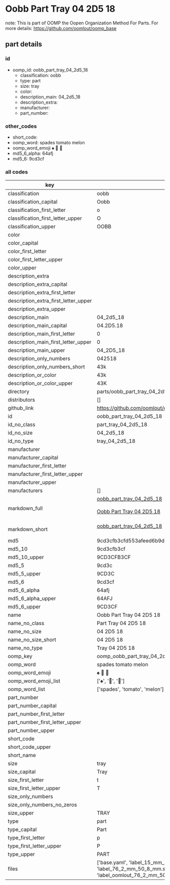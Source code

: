 # Oobb Part Tray 04 2D5 18  

note: This is part of OOMP the Oopen Organization Method For Parts. For more details: https://github.com/oomlout/oomp_base

##  part details





### id
* oomp_id: oobb_part_tray_04_2d5_18
  * classification: oobb
  * type: part
  * size: tray
  * color: 
  * description_main: 04_2d5_18
  * description_extra: 
  * manufacturer: 
  * part_number: 

### other_codes
* short_code: 
* oomp_word: spades tomato melon
* oomp_word_emoji :spades: :tomato: :melon:
* md5_6_alpha: 64afj
* md5_6: 9cd3cf

### all codes 
| key | value |  
| --- | --- |  
| classification | oobb |  
| classification_capital | Oobb |  
| classification_first_letter | o |  
| classification_first_letter_upper | O |  
| classification_upper | OOBB |  
| color |  |  
| color_capital |  |  
| color_first_letter |  |  
| color_first_letter_upper |  |  
| color_upper |  |  
| description_extra |  |  
| description_extra_capital |  |  
| description_extra_first_letter |  |  
| description_extra_first_letter_upper |  |  
| description_extra_upper |  |  
| description_main | 04_2d5_18 |  
| description_main_capital | 04.2D5.18 |  
| description_main_first_letter | 0 |  
| description_main_first_letter_upper | 0 |  
| description_main_upper | 04_2D5_18 |  
| description_only_numbers | 042518 |  
| description_only_numbers_short | 43k |  
| description_or_color | 43k |  
| description_or_color_upper | 43K |  
| directory | parts/oobb_part_tray_04_2d5_18 |  
| distributors | [] |  
| github_link | https://github.com/oomlout/oomlout_oomp_part_src/tree/main/parts/oobb_part_tray_04_2d5_18/working |  
| id | oobb_part_tray_04_2d5_18 |  
| id_no_class | part_tray_04_2d5_18 |  
| id_no_size | 04_2d5_18 |  
| id_no_type | tray_04_2d5_18 |  
| manufacturer |  |  
| manufacturer_capital |  |  
| manufacturer_first_letter |  |  
| manufacturer_first_letter_upper |  |  
| manufacturer_upper |  |  
| manufacturers | [] |  
| markdown_full | [oobb_part_tray_04_2d5_18](https://github.com/oomlout/oomlout_oomp_part_src/tree/main/parts/oobb_part_tray_04_2d5_18/working)<br>[](https://github.com/oomlout/oomlout_oomp_part_src/tree/main/parts/oobb_part_tray_04_2d5_18/working)<br>[Oobb Part Tray 04 2D5 18](https://github.com/oomlout/oomlout_oomp_part_src/tree/main/parts/oobb_part_tray_04_2d5_18/working)<br><br> |  
| markdown_short | [oobb_part_tray_04_2d5_18](https://github.com/oomlout/oomlout_oomp_part_src/tree/main/parts/oobb_part_tray_04_2d5_18/working)<br><br> |  
| md5 | 9cd3cfb3cfd553afeed6b9d52dd44d67 |  
| md5_10 | 9cd3cfb3cf |  
| md5_10_upper | 9CD3CFB3CF |  
| md5_5 | 9cd3c |  
| md5_5_upper | 9CD3C |  
| md5_6 | 9cd3cf |  
| md5_6_alpha | 64afj |  
| md5_6_alpha_upper | 64AFJ |  
| md5_6_upper | 9CD3CF |  
| name | Oobb Part Tray 04 2D5 18 |  
| name_no_class | Part Tray 04 2D5 18 |  
| name_no_size | 04 2D5 18 |  
| name_no_size_short | 04 2D5 18 |  
| name_no_type | Tray 04 2D5 18 |  
| oomp_key | oomp_oobb_part_tray_04_2d5_18 |  
| oomp_word | spades tomato melon |  
| oomp_word_emoji | :spades: :tomato: :melon: |  
| oomp_word_emoji_list | [':spades:', ':tomato:', ':melon:'] |  
| oomp_word_list | ['spades', 'tomato', 'melon'] |  
| part_number |  |  
| part_number_capital |  |  
| part_number_first_letter |  |  
| part_number_first_letter_upper |  |  
| part_number_upper |  |  
| short_code |  |  
| short_code_upper |  |  
| short_name |  |  
| size | tray |  
| size_capital | Tray |  
| size_first_letter | t |  
| size_first_letter_upper | T |  
| size_only_numbers |  |  
| size_only_numbers_no_zeros |  |  
| size_upper | TRAY |  
| type | part |  
| type_capital | Part |  
| type_first_letter | p |  
| type_first_letter_upper | P |  
| type_upper | PART |  
| files | ['base.yaml', 'label_15_mm_30_mm.pdf', 'label_15_mm_30_mm.svg', 'label_76_2_mm_50_8_mm.pdf', 'label_76_2_mm_50_8_mm.svg', 'label_oomlout_76_2_mm_50_8_mm.pdf', 'label_oomlout_76_2_mm_50_8_mm.svg', 'readme.md', 'working.json', 'working.yaml'] |  
